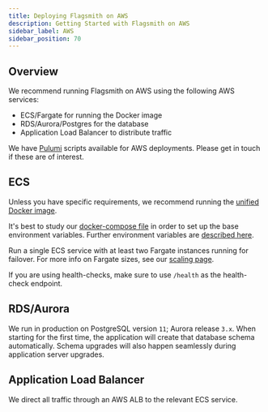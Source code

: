 ```yaml
---
title: Deploying Flagsmith on AWS
description: Getting Started with Flagsmith on AWS
sidebar_label: AWS
sidebar_position: 70
---
```


## Overview

We recommend running Flagsmith on AWS using the following AWS services:

- ECS/Fargate for running the Docker image
- RDS/Aurora/Postgres for the database
- Application Load Balancer to distribute traffic

We have [Pulumi](https://www.pulumi.com/) scripts available for AWS deployments. Please get in touch if these are of
interest.

## ECS

Unless you have specific requirements, we recommend running the
[unified Docker image](https://hub.docker.com/repository/docker/flagsmith/flagsmith).

It's best to study our [docker-compose file](https://github.com/Flagsmith/self-hosted/blob/main/docker-compose.yml) in
order to set up the base environment variables. Further environment variables are
[described here](locally-api.md#environment-variables).

Run a single ECS service with at least two Fargate instances running for failover. For more info on Fargate sizes, see
our [scaling page](/deployment/sizing-and-scaling).

If you are using health-checks, make sure to use `/health` as the health-check endpoint.

## RDS/Aurora

We run in production on PostgreSQL version `11`; Aurora release `3.x`. When starting for the first time, the application
will create that database schema automatically. Schema upgrades will also happen seamlessly during application server
upgrades.

## Application Load Balancer

We direct all traffic through an AWS ALB to the relevant ECS service.
